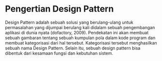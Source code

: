 # Pengertian Design Pattern

Design Pattern adalah sebuah solusi yang berulang-ulang untuk permasalahan yang dijumpai berulang kali didalam sebuah pengembangan aplikasi di dunia nyata (dofactory, 2009). Pendekatan ini akan membuat sebuah gambaran tentang sebuah kumpulan pola dalam kode program dan membuat kategorisasi dari hal tersebut. Kategorisasi tersebut menghasilkan sebuah nama Design Pattern. Selain itu, sebuah design pattern bisa dibentuk dari kesamaan fungsi dan kebutuhan sistem.